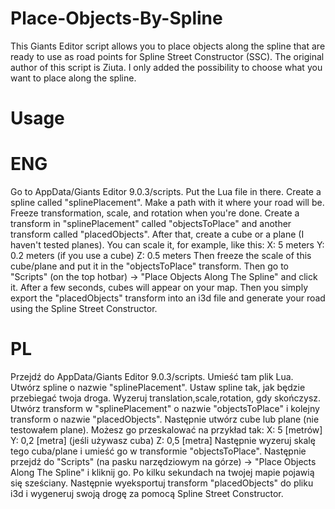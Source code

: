 # Place-Objects-By-Spline
This Giants Editor script allows you to place objects along the spline that are ready to use as road points for Spline Street Constructor (SSC).
The original author of this script is Ziuta.
I only added the possibility to choose what you want to place along the spline.
# Usage 
# ENG 
Go to AppData/Giants Editor 9.0.3/scripts.
Put the Lua file in there.
Create a spline called "splinePlacement".
Make a path with it where your road will be.
Freeze transformation, scale, and rotation when you're done.
Create a transform in "splinePlacement" called "objectsToPlace" and another transform called "placedObjects".
After that, create a cube or a plane (I haven't tested planes).
You can scale it, for example, like this:
X: 5 meters
Y: 0.2 meters (if you use a cube)
Z: 0.5 meters
Then freeze the scale of this cube/plane and put it in the "objectsToPlace" transform.
Then go to "Scripts" (on the top hotbar) -> "Place Objects Along The Spline" and click it.
After a few seconds, cubes will appear on your map.
Then you simply export the "placedObjects" transform into an i3d file and generate your road using the Spline Street Constructor.
# PL 

Przejdź do AppData/Giants Editor 9.0.3/scripts.
Umieść tam plik Lua.
Utwórz spline o nazwie "splinePlacement".
Ustaw spline tak, jak będzie przebiegać twoja droga.
Wyzeruj translation,scale,rotation, gdy skończysz.
Utwórz transform w "splinePlacement" o nazwie "objectsToPlace" i kolejny transform o nazwie "placedObjects".
Następnie utwórz cube lub plane (nie testowałem plane).
Możesz go przeskalować na przykład tak:
X: 5 [metrów]
Y: 0,2 [metra] (jeśli używasz cuba)
Z: 0,5 [metra]
Następnie wyzeruj skalę tego cuba/plane i umieść go w transformie "objectsToPlace".
Następnie przejdź do "Scripts" (na pasku narzędziowym na górze) -> "Place Objects Along The Spline" i kliknij go.
Po kilku sekundach na twojej mapie pojawią się sześciany.
Następnie wyeksportuj transform "placedObjects" do pliku i3d i wygeneruj swoją drogę za pomocą Spline Street Constructor.



